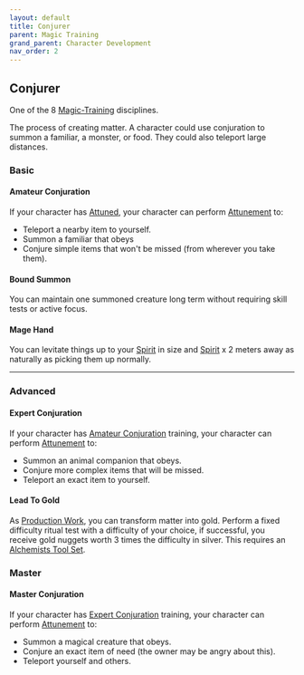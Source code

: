 ```yaml
---
layout: default
title: Conjurer
parent: Magic Training
grand_parent: Character Development
nav_order: 2
---
```

## Conjurer
One of the 8 [Magic-Training](Magic-Training) disciplines.

The process of creating matter. A character could use conjuration to summon a familiar, a monster, or food. They could also teleport large distances.

### Basic
#### Amateur Conjuration
If your character has [Attuned](Magic-Training#Attuned), your character can perform [Attunement](Spirit#Attunement) to:
* Teleport a nearby item to yourself.
* Summon a familiar that obeys
* Conjure simple items that won't be missed (from wherever you take them).

#### Bound Summon
You can maintain one summoned creature long term without requiring skill tests or active focus.

#### Mage Hand
You can levitate things up to your [Spirit](Spirit) in size and [Spirit](Spirit) x 2 meters away as naturally as picking them up normally.

---
### Advanced
#### Expert Conjuration
If your character has [Amateur Conjuration](#Amateur%20Conjuration) training, your character can perform [Attunement](Spirit#Attunement) to:
* Summon an animal companion that obeys.
* Conjure more complex items that will be missed.
* Teleport an exact item to yourself.

#### Lead To Gold
As [Production Work](Activities#Production%20Work), you can transform matter into gold. Perform a fixed difficulty ritual test with a difficulty of your choice, if successful, you receive gold nuggets worth 3 times the difficulty in silver. This requires an [Alchemists Tool Set](Example-Gear#Alchemists%20Tool%20Set).

### Master

#### Master Conjuration
If your character has [Expert Conjuration](#Expert%20Conjuration) training, your character can perform [Attunement](Spirit#Attunement) to:
* Summon a magical creature that obeys.
* Conjure an exact item of need (the owner may be angry about this).
* Teleport yourself and others.